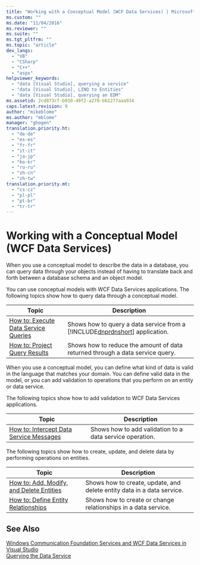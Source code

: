 ```yaml
---
title: "Working with a Conceptual Model (WCF Data Services) | Microsoft Docs"
ms.custom: ""
ms.date: "11/04/2016"
ms.reviewer: ""
ms.suite: ""
ms.tgt_pltfrm: ""
ms.topic: "article"
dev_langs: 
  - "VB"
  - "CSharp"
  - "C++"
  - "aspx"
helpviewer_keywords: 
  - "data [Visual Studio], querying a service"
  - "data [Visual Studio], LINQ to Entities"
  - "data [Visual Studio], querying an EDM"
ms.assetid: 2cd873cf-b010-49f2-a278-bb1277aaa934
caps.latest.revision: 9
author: "mikeblome"
ms.author: "mblome"
manager: "ghogen"
translation.priority.ht: 
  - "de-de"
  - "es-es"
  - "fr-fr"
  - "it-it"
  - "ja-jp"
  - "ko-kr"
  - "ru-ru"
  - "zh-cn"
  - "zh-tw"
translation.priority.mt: 
  - "cs-cz"
  - "pl-pl"
  - "pt-br"
  - "tr-tr"
---
```

# Working with a Conceptual Model (WCF Data Services)
When you use a conceptual model to describe the data in a database, you can query data through your objects instead of having to translate back and forth between a database schema and an object model.  
  
 You can use conceptual models with WCF Data Services applications. The following topics show how to query data through a conceptual model.  
  
|Topic|Description|  
|-----------|-----------------|  
|[How to: Execute Data Service Queries](../Topic/How%20to:%20Execute%20Data%20Service%20Queries%20\(WCF%20Data%20Services\).md)|Shows how to query a data service from a [!INCLUDE[dnprdnshort](../code-quality/includes/dnprdnshort_md.md)] application.|  
|[How to: Project Query Results](../Topic/How%20to:%20Project%20Query%20Results%20\(WCF%20Data%20Services\).md)|Shows how to reduce the amount of data returned through a data service query.|  
  
 When you use a conceptual model, you can define what kind of data is valid in the language that matches your domain. You can define valid data in the model, or you can add validation to operations that you perform on an entity or data service.  
  
 The following topics show how to add validation to WCF Data Services applications.  
  
|Topic|Description|  
|-----------|-----------------|  
|[How to: Intercept Data Service Messages](../Topic/How%20to:%20Intercept%20Data%20Service%20Messages%20\(WCF%20Data%20Services\).md)|Shows how to add validation to a data service operation.|  
  
 The following topics show how to create, update, and delete data by performing operations on entities.  
  
|Topic|Description|  
|-----------|-----------------|  
|[How to: Add, Modify, and Delete Entities](../Topic/How%20to:%20Add,%20Modify,%20and%20Delete%20Entities%20\(WCF%20Data%20Services\).md)|Shows how to create, update, and delete entity data in a data service.|  
|[How to: Define Entity Relationships](../Topic/How%20to:%20Define%20Entity%20Relationships%20\(WCF%20Data%20Services\).md)|Shows how to create or change relationships in a data service.|  
  
## See Also  
 [Windows Communication Foundation Services and WCF Data Services in Visual Studio](../data-tools/windows-communication-foundation-services-and-wcf-data-services-in-visual-studio.md)   
 [Querying the Data Service](../Topic/Querying%20the%20Data%20Service%20\(WCF%20Data%20Services\).md)